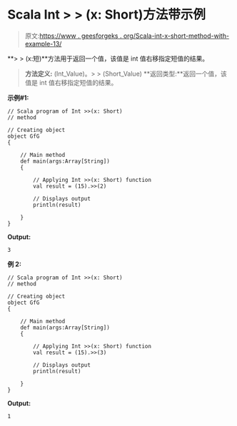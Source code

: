 # Scala Int > > (x: Short)方法带示例

> 原文:[https://www . geesforgeks . org/Scala-int-x-short-method-with-example-13/](https://www.geeksforgeeks.org/scala-int-x-short-method-with-example-13/)

**> > (x:短)**方法用于返回一个值，该值是 int 值右移指定短值的结果。

> **方法定义:** (Int_Value)。> > (Short_Value)
> **返回类型:**返回一个值，该值是 int 值右移指定短值的结果。

**示例#1:**

```
// Scala program of Int >>(x: Short)
// method

// Creating object
object GfG
{ 

    // Main method
    def main(args:Array[String])
    {

        // Applying Int >>(x: Short) function
        val result = (15).>>(2)

        // Displays output
        println(result)

    }
} 
```

**Output:**

```
3

```

**例 2:**

```
// Scala program of Int >>(x: Short)
// method

// Creating object
object GfG
{ 

    // Main method
    def main(args:Array[String])
    {

        // Applying Int >>(x: Short) function
        val result = (15).>>(3)

        // Displays output
        println(result)

    }
} 
```

**Output:**

```
1

```